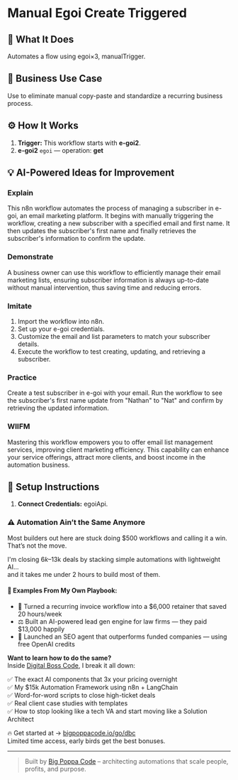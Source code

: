 # Manual Egoi Create Triggered
  ## 🚀 What It Does
  Automates a flow using egoi×3, manualTrigger.
  
  ## 💼 Business Use Case
  Use to eliminate manual copy-paste and standardize a recurring business process.
  
  ## ⚙️ How It Works
  1. **Trigger:** This workflow starts with **e-goi2**.
  2. **e-goi2** `egoi` — operation: **get**
  
  ## 💡 AI-Powered Ideas for Improvement
  ### Explain
This n8n workflow automates the process of managing a subscriber in e-goi, an email marketing platform. It begins with manually triggering the workflow, creating a new subscriber with a specified email and first name. It then updates the subscriber's first name and finally retrieves the subscriber's information to confirm the update.

### Demonstrate
A business owner can use this workflow to efficiently manage their email marketing lists, ensuring subscriber information is always up-to-date without manual intervention, thus saving time and reducing errors.

### Imitate
1. Import the workflow into n8n.
2. Set up your e-goi credentials.
3. Customize the email and list parameters to match your subscriber details.
4. Execute the workflow to test creating, updating, and retrieving a subscriber.

### Practice
Create a test subscriber in e-goi with your email. Run the workflow to see the subscriber's first name update from "Nathan" to "Nat" and confirm by retrieving the updated information.

### WIIFM
Mastering this workflow empowers you to offer email list management services, improving client marketing efficiency. This capability can enhance your service offerings, attract more clients, and boost income in the automation business.
  
  ## 🔧 Setup Instructions
  1. **Connect Credentials:** egoiApi.
  
### ⚠️ Automation Ain’t the Same Anymore

Most builders out here are stuck doing $500 workflows and calling it a win.  
That’s not the move.  

I'm closing $6k–$13k deals by stacking simple automations with lightweight AI...  
and it takes me under 2 hours to build most of them.

#### 🧠 Examples From My Own Playbook:
- 🔁 Turned a recurring invoice workflow into a $6,000 retainer that saved 20 hours/week  
- ⚖️ Built an AI-powered lead gen engine for law firms — they paid $13,000 happily  
- 🚀 Launched an SEO agent that outperforms funded companies — using free OpenAI credits  

**Want to learn how to do the same?**  
Inside [Digital Boss Code](https://bigpoppacode.io/go/dbc), I break it all down:

✅ The exact AI components that 3x your pricing overnight  
✅ My $15k Automation Framework using n8n + LangChain  
✅ Word-for-word scripts to close high-ticket deals  
✅ Real client case studies with templates  
✅ How to stop looking like a tech VA and start moving like a Solution Architect  

🔥 Get started at → [bigpoppacode.io/go/dbc](https://bigpoppacode.io/go/dbc)  
Limited time access, early birds get the best bonuses.

---
> Built by [Big Poppa Code](https://bigpoppacode.io) – architecting automations that scale people, profits, and purpose.
  